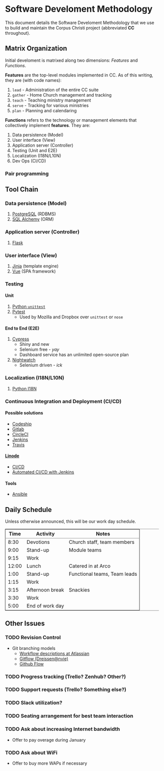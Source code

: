 # Software Develoment Methodology

This document details the Software Develoment Methodology
that we use to build and maintain the Corpus Christi project
(abbreviated **CC** throughout).

## Matrix Organization

Initial develoment is matrixed along two dimensions:
_Features_ and _Functions_.

**Features**
are the top-level modules implemented in CC.
As of this writing, they are (with code names):

1. `lead` - Administration of the entire CC suite
1. `gather` - Home Church management and tracking
1. `teach` - Teaching ministry management
1. `serve` - Tracking for various ministries
1. `plan` - Planning and calendaring

**Functions**
refers to the technology or management
elements that collectively implement **features**.
They are:

1.  Data persistence (Model)
1.  User interface (View)
1.  Application server (Controller)
1.  Testing (Unit and E2E)
1.  Localization (I18N/L10N)
1.  Dev Ops (CI/CD)

### Pair programming

## Tool Chain

### Data persistence (Model)

1.  [PostgreSQL](https://www.postgresql.org/) (RDBMS)
2.  [SQL Alchemy](https://www.sqlalchemy.org/) (ORM)


### Application server (Controller)

1.  [Flask](http://flask.pocoo.org/)


### User interface (View)

1.  [Jinja](http://jinja.pocoo.org/docs/2.10/) (template engine)
2.  [Vue](https://vuejs.org/) (SPA framework)

### Testing


#### Unit

1.  [Python `unittest`](https://docs.python.org/3.7/library/unittest.html)
2.  [Pytest](https://docs.pytest.org/en/latest/contents.html#toc)
    -   Used by Mozilla and Dropbox over `unittest` or `nose`

#### End to End (E2E)

1.  [Cypress](https://www.cypress.io/)
    -   Shiny and new
    -   Selenium free - *yay*
    -   Dashboard service has an unlimited open-source plan
2.  [Nightwatch](http://nightwatchjs.org/)
    -   Selenium driven - *ick*


### Localization (I18N/L10N)

1.  [Python I18N](https://docs.python.org/3.7/library/gettext.html)

### Continuous Integration and Deployment (CI/CD)

#### Possible solutions

-   [Codeship](https://codeship.com/)
-   [Gitlab](https://about.gitlab.com/features/gitlab-ci-cd/)
-   [CircleCI](https://circleci.com/)
-   [Jenkins](https://jenkins.io/)
-   [Travis](https://travis-ci.org/)


#### [Linode](https://www.linode.com/)

-   [CI/CD](https://www.linode.com/docs/development/ci/introduction-ci-cd/)
-   [Automated CI/CD with Jenkins](https://www.linode.com/docs/development/ci/automate-builds-with-jenkins-on-ubuntu/)

#### Tools

-   [Ansible](https://www.ansible.com/)

## Daily Schedule

Unless otherwise announced,
this will be our work day schedule.

<table border="2" cellspacing="0" cellpadding="6" rules="groups" frame="hsides">


<colgroup>
<col  class="org-right" />

<col  class="org-left" />

<col  class="org-left" />
</colgroup>
<thead>
<tr>
<th scope="col" class="org-right">Time</th>
<th scope="col" class="org-left">Activity</th>
<th scope="col" class="org-left">Notes</th>
</tr>
</thead>

<tbody>
<tr>
<td class="org-right">8:30</td>
<td class="org-left">Devotions</td>
<td class="org-left">Church staff, team members</td>
</tr>


<tr>
<td class="org-right">9:00</td>
<td class="org-left">Stand-up</td>
<td class="org-left">Module teams</td>
</tr>


<tr>
<td class="org-right">9:15</td>
<td class="org-left">Work</td>
<td class="org-left">&#xa0;</td>
</tr>


<tr>
<td class="org-right">12:00</td>
<td class="org-left">Lunch</td>
<td class="org-left">Catered in at Arco</td>
</tr>


<tr>
<td class="org-right">1:00</td>
<td class="org-left">Stand-up</td>
<td class="org-left">Functional teams, Team leads</td>
</tr>


<tr>
<td class="org-right">1:15</td>
<td class="org-left">Work</td>
<td class="org-left">&#xa0;</td>
</tr>


<tr>
<td class="org-right">3:15</td>
<td class="org-left">Afternoon break</td>
<td class="org-left">Snackies</td>
</tr>


<tr>
<td class="org-right">3:30</td>
<td class="org-left">Work</td>
<td class="org-left">&#xa0;</td>
</tr>


<tr>
<td class="org-right">5:00</td>
<td class="org-left">End of work day</td>
<td class="org-left">&#xa0;</td>
</tr>
</tbody>
</table>

## Other Issues

### TODO Revision Control

-   Git branching models
    -   [Workflow descriptions at Atlassian](https://www.atlassian.com/git/tutorials/comparing-workflows)
    -   [Gitflow (Dreissen@nvie)](https://nvie.com/posts/a-successful-git-branching-model/)
    -   [Github Flow](https://guides.github.com/introduction/flow/)

### TODO Progress tracking (Trello? Zenhub? Other?)

### TODO Support requests (Trello? Something else?)

### TODO Slack utilization?

### TODO Seating arrangement for best team interaction

### TODO Ask about increasing Internet bandwidth

-   Offer to pay overage during January

### TODO Ask about WiFi

-   Offer to buy more WAPs if necessary

